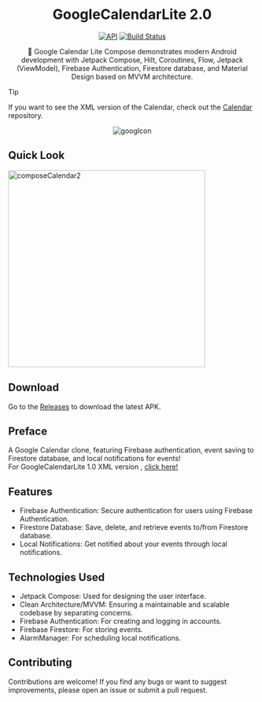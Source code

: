 <h1 align="center">GoogleCalendarLite 2.0</h1>

<p align="center">
  <a href="https://android-arsenal.com/api?level=21"><img alt="API" src="https://img.shields.io/badge/API-21%2B-brightgreen.svg?style=flat"/></a>
  <a href="https://github.com/eaglenguyen/GoogleCalendarLite-2.0/actions"><img alt="Build Status" src="https://github.com/skydoves/pokedex-compose/workflows/Android%20CI/badge.svg"/></a> <br>
</p>

<p align="center">  
📆 Google Calendar Lite Compose demonstrates modern Android development with Jetpack Compose, Hilt, Coroutines, Flow, Jetpack (ViewModel), Firebase Authentication, Firestore database, and Material Design based on MVVM architecture.
</p>



> [!TIP]
> If you want to see the XML version of the Calendar, check out the [Calendar](https://github.com/eaglenguyen/GoogleCalendarLite) repository.


<p align="center">
<img src="https://github.com/user-attachments/assets/fd21853c-941d-4aa1-aeec-87bb3c46b8c8" alt="googIcon"/>
</p>

## Quick Look
<img src="https://github.com/user-attachments/assets/d034a9de-59f0-4c0f-9695-669ed8d303da" alt="composeCalendar2" width="400"  />


## Download
Go to the [Releases](https://github.com/eaglenguyen/GoogleCalendarLite-2.0/releases/) to download the latest APK.


## Preface
A Google Calendar clone, featuring Firebase authentication, event saving to Firestore database, and local notifications for events! <br>
For GoogleCalendarLite 1.0 XML version , [click here!](https://github.com/eaglenguyen/GoogleCalendarLite) <br>


## Features

* Firebase Authentication: Secure authentication for users using Firebase Authentication.
* Firestore Database: Save, delete, and retrieve events to/from Firestore database.
* Local Notifications: Get notified about your events through local notifications.

## Technologies Used
* Jetpack Compose: Used for designing the user interface.
* Clean Architecture/MVVM: Ensuring a maintainable and scalable codebase by separating concerns.
* Firebase Authentication: For creating and logging in accounts.
* Firebase Firestore: For storing events.
* AlarmManager: For scheduling local notifications.

## Contributing
Contributions are welcome! If you find any bugs or want to suggest improvements, please open an issue or submit a pull request.



